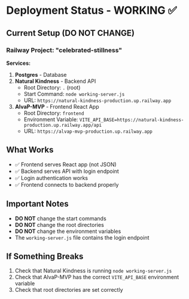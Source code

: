 # Deployment Status - WORKING ✅

## Current Setup (DO NOT CHANGE)

### Railway Project: "celebrated-stillness"

**Services:**
1. **Postgres** - Database
2. **Natural Kindness** - Backend API
   - Root Directory: `.` (root)
   - Start Command: `node working-server.js`
   - URL: `https://natural-kindness-production.up.railway.app`
3. **AlvaP-MVP** - Frontend React App
   - Root Directory: `frontend`
   - Environment Variable: `VITE_API_BASE=https://natural-kindness-production.up.railway.app/api`
   - URL: `https://alvap-mvp-production.up.railway.app`

## What Works
- ✅ Frontend serves React app (not JSON)
- ✅ Backend serves API with login endpoint
- ✅ Login authentication works
- ✅ Frontend connects to backend properly

## Important Notes
- **DO NOT** change the start commands
- **DO NOT** change the root directories
- **DO NOT** change the environment variables
- The `working-server.js` file contains the login endpoint

## If Something Breaks
1. Check that Natural Kindness is running `node working-server.js`
2. Check that AlvaP-MVP has the correct `VITE_API_BASE` environment variable
3. Check that root directories are set correctly

